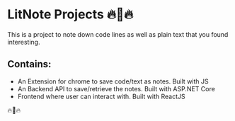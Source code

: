 # LitNote Projects 🔥📝🔥

This is a project to note down code lines as well as plain text that you found interesting.

## Contains:

* An Extension for chrome to save code/text as notes. Built with JS
* An Backend API to save/retrieve the notes. Built with ASP.NET Core
* Frontend where user can interact with. Built with ReactJS

🔥📝🔥